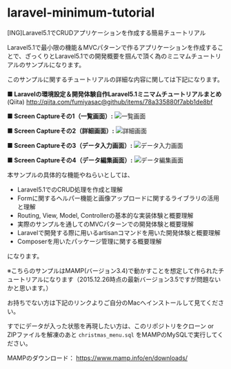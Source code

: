 # laravel-minimum-tutorial
[ING]Laravel5.1でCRUDアプリケーションを作成する簡易チュートリアル

Laravel5.1で最小限の機能＆MVCパターンで作るアプリケーションを作成することで、ざっくりとLaravel5.1での開発概要を掴んで頂く為のミニマムチュートリアルのサンプルになります。

このサンプルに関するチュートリアルの詳細な内容に関しては下記になります。

__■ Laravelの環境設定＆開発体験自作Laravel5.1ミニマムチュートリアルまとめ__
(Qiita) http://qiita.com/fumiyasac@github/items/78a335880f7abb1de8bf

__■ Screen Captureその1（一覧画面）:__
![一覧画面](https://qiita-image-store.s3.amazonaws.com/0/17400/28527040-cd22-8bfe-8666-c221b83bc2e4.png)

__■ Screen Captureその2（詳細画面）:__
![詳細画面](https://qiita-image-store.s3.amazonaws.com/0/17400/42d7853c-243e-a56e-b947-ca7bf36648d6.png)

__■ Screen Captureその3（データ入力画面）:__
![データ入力画面](https://qiita-image-store.s3.amazonaws.com/0/17400/a0f5f6e6-6484-b96a-bf33-491637917eef.png)

__■ Screen Captureその4（データ編集画面）:__
![データ編集画面](https://qiita-image-store.s3.amazonaws.com/0/17400/9e63c98d-4545-0775-ac43-8ea8ce42d9f2.png)

本サンプルの具体的な機能やねらいとしては、

+ Laravel5.1でのCRUD処理を作成と理解
+ Formに関するヘルパー機能と画像アップロードに関するライブラリの活用と理解
+ Routing, View, Model, Controllerの基本的な実装体験と概要理解
+ 実際のサンプルを通してのMVCパターンでの開発体験と概要理解
+ Laravelで開発する際に用いるartisanコマンドを用いた開発体験と概要理解
+ Composerを用いたパッケージ管理に関する概要理解

になります。

※こちらのサンプルはMAMP(バージョン3.4)で動かすことを想定して作られたチュートリアルになります（2015.12.26時点の最新バージョン3.5ですが問題ないかと思います。）

お持ちでない方は下記のリンクよりご自分のMacへインストールして見てください。

すでにデータが入った状態を再現したい方は、このリポジトリをクローン or ZIPファイルを解凍のあと `christmas_menu.sql` をMAMPのMySQLで実行してください。

MAMPのダウンロード：
https://www.mamp.info/en/downloads/
